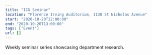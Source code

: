 ```yaml
---
title: "ICG Seminar"
location: "Florence Irving Auditorium, 1130 St Nicholas Avenue"
start: "2020-10-20T12:00:00"
end: "2020-10-20T13:00:00"
tags: ["Event"]
url: []
---
```


Weekly seminar series showcasing department research.

<!-- endexcerpt -->
